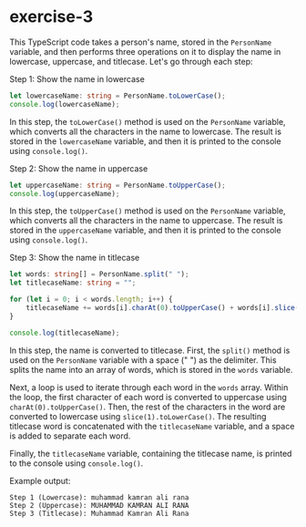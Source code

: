# exercise-3
This TypeScript code takes a person's name, stored in the `PersonName` variable, and then performs three operations on it to display the name in lowercase, uppercase, and titlecase. Let's go through each step:

Step 1: Show the name in lowercase
```typescript
let lowercaseName: string = PersonName.toLowerCase();
console.log(lowercaseName);
```
In this step, the `toLowerCase()` method is used on the `PersonName` variable, which converts all the characters in the name to lowercase. The result is stored in the `lowercaseName` variable, and then it is printed to the console using `console.log()`.

Step 2: Show the name in uppercase
```typescript
let uppercaseName: string = PersonName.toUpperCase();
console.log(uppercaseName);
```
In this step, the `toUpperCase()` method is used on the `PersonName` variable, which converts all the characters in the name to uppercase. The result is stored in the `uppercaseName` variable, and then it is printed to the console using `console.log()`.

Step 3: Show the name in titlecase
```typescript
let words: string[] = PersonName.split(" ");
let titlecaseName: string = "";

for (let i = 0; i < words.length; i++) {
    titlecaseName += words[i].charAt(0).toUpperCase() + words[i].slice(1).toLowerCase() + " ";
}

console.log(titlecaseName);
```
In this step, the name is converted to titlecase. First, the `split()` method is used on the `PersonName` variable with a space (" ") as the delimiter. This splits the name into an array of words, which is stored in the `words` variable.

Next, a loop is used to iterate through each word in the `words` array. Within the loop, the first character of each word is converted to uppercase using `charAt(0).toUpperCase()`. Then, the rest of the characters in the word are converted to lowercase using `slice(1).toLowerCase()`. The resulting titlecase word is concatenated with the `titlecaseName` variable, and a space is added to separate each word.

Finally, the `titlecaseName` variable, containing the titlecase name, is printed to the console using `console.log()`.

Example output:
```
Step 1 (Lowercase): muhammad kamran ali rana
Step 2 (Uppercase): MUHAMMAD KAMRAN ALI RANA
Step 3 (Titlecase): Muhammad Kamran Ali Rana
```
